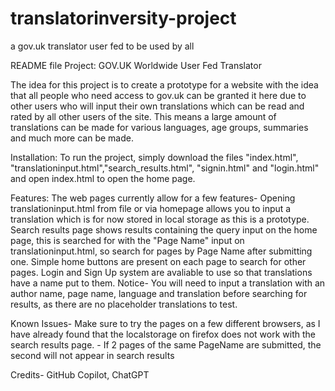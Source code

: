 # translatorinversity-project
a gov.uk translator user fed to be used by all

README file
Project: GOV.UK Worldwide User Fed Translator

The idea for this project is to create a prototype for a website with the idea that all people who need access to gov.uk can be granted it here due to other users who will input their own translations which can be read and rated by all other users of the site. This means a large amount of translations can be made for various languages, age groups, summaries and much more can be made.

Installation: To run the project, simply download the files "index.html", "translationinput.html","search_results.html", "signin.html" and "login.html" and open index.html to open the home page.

Features: The web pages currently allow for a few features-
Opening translationinput.html from file or via homepage allows you to input a translation which is for now stored in local storage as this is a prototype.
Search results page shows results containing the query input on the home page, this is searched for with the "Page Name" input on translationinput.html, so search for pages by Page Name after submitting one.
Simple home buttons are present on each page to search for other pages.
Login and Sign Up system are avaliable to use so that translations have a name put to them.
Notice- You will need to input a translation with an author name, page name, language and translation before searching for results, as there are no placeholder translations to test.

Known Issues- Make sure to try the pages on a few different browsers, as I have already found that the localstorage on firefox does not work with the search results page.
            - If 2 pages of the same PageName are submitted, the second will not appear in search results

Credits- GitHub Copilot, ChatGPT
